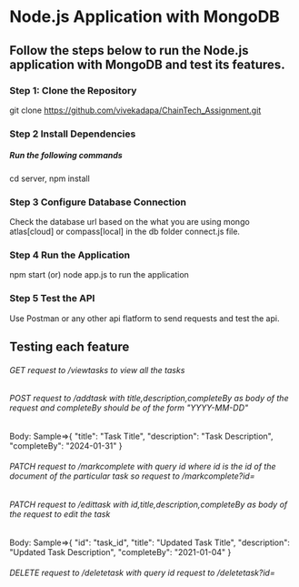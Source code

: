 # Node.js Application with MongoDB

## Follow the steps below to run the Node.js application with MongoDB and test its features.

### Step 1: Clone the Repository
git clone https://github.com/vivekadapa/ChainTech_Assignment.git
### Step 2 Install Dependencies
##### Run the following commands
cd server,
npm install
### Step 3 Configure Database Connection
Check the database url based on the what you are using mongo atlas[cloud] or compass[local] in the db folder connect.js file.
### Step 4 Run the Application
npm start (or) node app.js to run the application 
### Step 5 Test the API
Use Postman or any other api flatform to send requests and test the api.


## Testing each feature

###### GET request to /viewtasks to view all the tasks
###### POST request to /addtask with title,description,completeBy as body of the request and completeBy should be of the form "YYYY-MM-DD"
Body:
Sample=>{
  "title": "Task Title",
  "description": "Task Description",
  "completeBy": "2024-01-31"
}
###### PATCH request to /markcomplete with query id where id is the id of the document of the particular task so request to /markcomplete?id=
###### PATCH request to /edittask with id,title,description,completeBy as body of the request to edit the task
Body:
Sample=>{
  "id": "task_id",
  "title": "Updated Task Title",
  "description": "Updated Task Description",
  "completeBy": "2021-01-04"
}
###### DELETE request to /deletetask with query id request to /deletetask?id=


